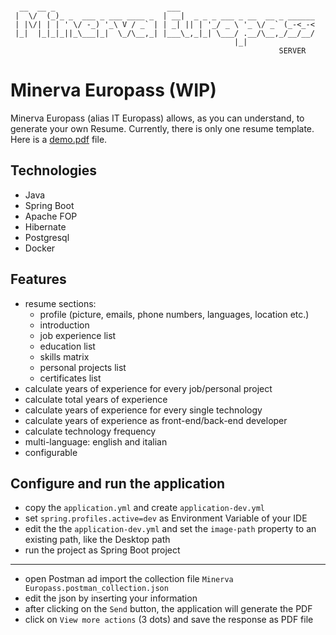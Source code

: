 ```

  __  __ _                         ___                              
 |  \/  (_)_ _  ___ _ ___ ____ _  | __|  _ _ _ ___ _ __  __ _ ______
 | |\/| | | ' \/ -_) '_\ V / _` | | _| || | '_/ _ \ '_ \/ _` (_-<_-<
 |_|  |_|_|_||_\___|_|  \_/\__,_| |___\_,_|_| \___/ .__/\__,_/__/__/
                                                  |_|               
                                                            SERVER
```

# Minerva Europass (WIP)

Minerva Europass (alias IT Europass) allows, as you can understand, to generate your own Resume. Currently, there is only
one resume template. Here is a [demo.pdf](demo.pdf) file.

## Technologies

- Java
- Spring Boot
- Apache FOP
- Hibernate
- Postgresql
- Docker

## Features

- resume sections:
  - profile (picture, emails, phone numbers, languages, location etc.)
  - introduction
  - job experience list
  - education list
  - skills matrix
  - personal projects list
  - certificates list
- calculate years of experience for every job/personal project
- calculate total years of experience
- calculate years of experience for every single technology
- calculate years of experience as front-end/back-end developer
- calculate technology frequency
- multi-language: english and italian
- configurable

## Configure and run the application

- copy the `application.yml` and create `application-dev.yml`
- set `spring.profiles.active=dev` as Environment Variable of your IDE
- edit the the `application-dev.yml` and set the `image-path` property to an existing path, like the Desktop path
- run the project as Spring Boot project

---

- open Postman ad import the collection file `Minerva Europass.postman_collection.json`
- edit the json by inserting your information
- after clicking on the `Send` button, the application will generate the PDF
- click on `View more actions` (3 dots) and save the response as PDF file
